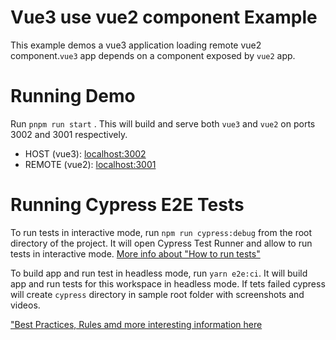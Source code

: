 # Vue3 use vue2 component Example

This example demos a vue3 application loading remote vue2 component.`vue3` app depends on a component exposed by `vue2` app.

# Running Demo

Run `pnpm run start` . This will build and serve both `vue3` and `vue2` on ports 3002 and 3001 respectively.

- HOST (vue3): [localhost:3002](http://localhost:3002/)
- REMOTE (vue2): [localhost:3001](http://localhost:3001/)

# Running Cypress E2E Tests

To run tests in interactive mode, run `npm run cypress:debug` from the root directory of the project. It will open Cypress Test Runner and allow to run tests in interactive mode. [More info about "How to run tests"](../../cypress-e2e/README.md#how-to-run-tests)

To build app and run test in headless mode, run `yarn e2e:ci`. It will build app and run tests for this workspace in headless mode. If tets failed cypress will create `cypress` directory in sample root folder with screenshots and videos.

["Best Practices, Rules amd more interesting information here](../../cypress-e2e/README.md)
